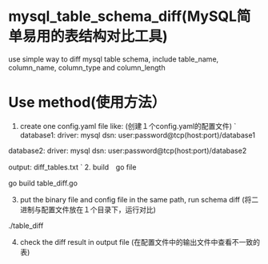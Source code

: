 # mysql_table_schema_diff(MySQL简单易用的表结构对比工具)
use simple way to diff mysql table schema, include table_name, column_name, column_type and column_length

# Use method(使用方法）
1. create one config.yaml file like: (创建１个config.yaml的配置文件)
`
database1:
  driver: mysql
  dsn: user:password@tcp(host:port)/database1

database2:
  driver: mysql
  dsn: user:password@tcp(host:port)/database2

output: diff_tables.txt
`
2. build　go file

go build table_diff.go

3. put the binary file and config file in the same path, run schema diff (将二进制与配置文件放在１个目录下，运行对比)

./table_diff

4. check the diff result in output file (在配置文件中的输出文件中查看不一致的表)
